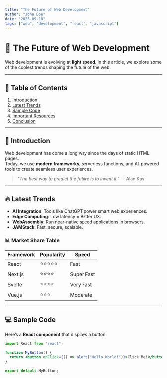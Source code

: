 ```yaml
---
title: "The Future of Web Development"
author: "John Doe"
date: "2025-09-18"
tags: ["web", "development", "react", "javascript"]
---
```


# 🚀 The Future of Web Development

Web development is evolving at **light speed**. In this article, we explore some of the coolest trends shaping the future of the web.

---

## 📌 Table of Contents

1. [Introduction](#introduction)
2. [Latest Trends](#latest-trends)
3. [Sample Code](#sample-code)
4. [Important Resources](#important-resources)
5. [Conclusion](#conclusion)

---

## 📝 Introduction

Web development has come a long way since the days of static HTML pages.  
Today, we use **modern frameworks**, serverless functions, and AI-powered tools to create seamless user experiences.

> *"The best way to predict the future is to invent it."* — Alan Kay

---

## 🔥 Latest Trends

- **AI Integration**: Tools like ChatGPT power smart web experiences.
- **Edge Computing**: Low latency = Better UX.
- **WebAssembly**: Run near-native speed applications in browsers.
- **JAMStack**: Fast, secure, scalable.

### 📊 Market Share Table

| Framework      | Popularity  | Speed      |
|----------------|------------|------------|
| React          | ⭐⭐⭐⭐⭐     | Fast       |
| Next.js        | ⭐⭐⭐⭐      | Super Fast |
| Svelte         | ⭐⭐⭐⭐      | Very Fast  |
| Vue.js         | ⭐⭐⭐        | Moderate   |

---

## 💻 Sample Code

Here’s a **React component** that displays a button:

```jsx
import React from "react";

function MyButton() {
  return <button onClick={() => alert("Hello World!")}>Click Me!</button>;
}

export default MyButton;
